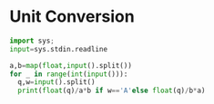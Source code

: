 # Unit Conversion

```python
import sys;
input=sys.stdin.readline

a,b=map(float,input().split())
for _ in range(int(input())):
  q,w=input().split()
  print(float(q)/a*b if w=='A'else float(q)/b*a)
```
